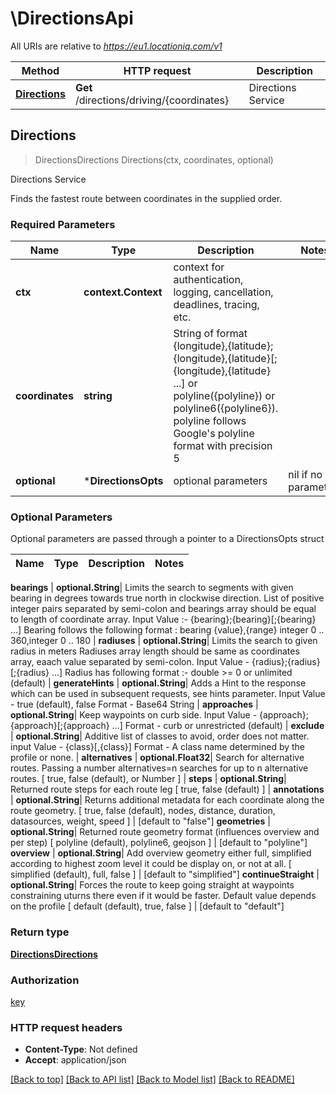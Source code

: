 # \DirectionsApi

All URIs are relative to *https://eu1.locationiq.com/v1*

Method | HTTP request | Description
------------- | ------------- | -------------
[**Directions**](DirectionsApi.md#Directions) | **Get** /directions/driving/{coordinates} | Directions Service



## Directions

> DirectionsDirections Directions(ctx, coordinates, optional)

Directions Service

Finds the fastest route between coordinates in the supplied order.

### Required Parameters


Name | Type | Description  | Notes
------------- | ------------- | ------------- | -------------
**ctx** | **context.Context** | context for authentication, logging, cancellation, deadlines, tracing, etc.
**coordinates** | **string**| String of format {longitude},{latitude};{longitude},{latitude}[;{longitude},{latitude} ...] or polyline({polyline}) or polyline6({polyline6}). polyline follows Google&#39;s polyline format with precision 5 | 
 **optional** | ***DirectionsOpts** | optional parameters | nil if no parameters

### Optional Parameters

Optional parameters are passed through a pointer to a DirectionsOpts struct


Name | Type | Description  | Notes
------------- | ------------- | ------------- | -------------

 **bearings** | **optional.String**| Limits the search to segments with given bearing in degrees towards true north in clockwise direction. List of positive integer pairs separated by semi-colon and bearings array should be equal to length of coordinate array. Input Value :- {bearing};{bearing}[;{bearing} ...] Bearing follows the following format : bearing {value},{range} integer 0 .. 360,integer 0 .. 180 | 
 **radiuses** | **optional.String**| Limits the search to given radius in meters Radiuses array length should be same as coordinates array, eaach value separated by semi-colon. Input Value - {radius};{radius}[;{radius} ...] Radius has following format :- double &gt;&#x3D; 0 or unlimited (default) | 
 **generateHints** | **optional.String**| Adds a Hint to the response which can be used in subsequent requests, see hints parameter. Input Value - true (default), false Format - Base64 String | 
 **approaches** | **optional.String**| Keep waypoints on curb side. Input Value - {approach};{approach}[;{approach} ...] Format - curb or unrestricted (default) | 
 **exclude** | **optional.String**| Additive list of classes to avoid, order does not matter. input Value - {class}[,{class}] Format - A class name determined by the profile or none. | 
 **alternatives** | **optional.Float32**| Search for alternative routes. Passing a number alternatives&#x3D;n searches for up to n alternative routes. [ true, false (default), or Number ] | 
 **steps** | **optional.String**| Returned route steps for each route leg [ true, false (default) ] | 
 **annotations** | **optional.String**| Returns additional metadata for each coordinate along the route geometry.  [ true, false (default), nodes, distance, duration, datasources, weight, speed ] | [default to &quot;false&quot;]
 **geometries** | **optional.String**| Returned route geometry format (influences overview and per step) [ polyline (default), polyline6, geojson ] | [default to &quot;polyline&quot;]
 **overview** | **optional.String**| Add overview geometry either full, simplified according to highest zoom level it could be display on, or not at all. [ simplified (default), full, false ] | [default to &quot;simplified&quot;]
 **continueStraight** | **optional.String**| Forces the route to keep going straight at waypoints constraining uturns there even if it would be faster. Default value depends on the profile [ default (default), true, false ] | [default to &quot;default&quot;]

### Return type

[**DirectionsDirections**](directions-directions.md)

### Authorization

[key](../README.md#key)

### HTTP request headers

- **Content-Type**: Not defined
- **Accept**: application/json

[[Back to top]](#) [[Back to API list]](../README.md#documentation-for-api-endpoints)
[[Back to Model list]](../README.md#documentation-for-models)
[[Back to README]](../README.md)


